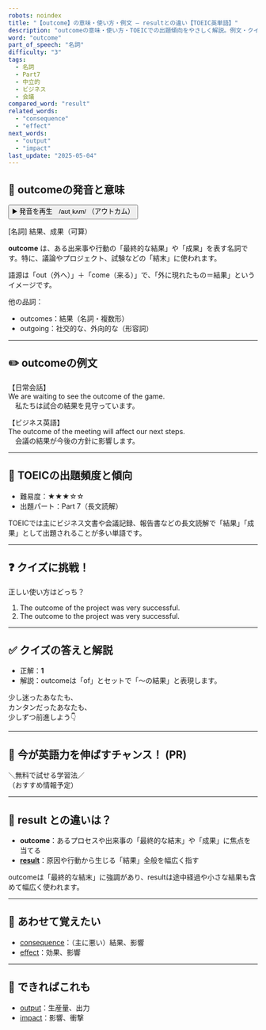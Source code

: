 ```yaml
---
robots: noindex
title: "【outcome】の意味・使い方・例文 ― resultとの違い【TOEIC英単語】"
description: "outcomeの意味・使い方・TOEICでの出題傾向をやさしく解説。例文・クイズ付きでresultとの違いもわかりやすく学べます。"
word: "outcome"
part_of_speech: "名詞"
difficulty: "3"
tags:
  - 名詞
  - Part7
  - 中立的
  - ビジネス
  - 会議
compared_word: "result"
related_words:
  - "consequence"
  - "effect"
next_words:
  - "output"
  - "impact"
last_update: "2025-05-04"
---
```


## 🔰 outcomeの発音と意味

<button class="play-audio" onclick="playTTS('outcome')">
  <span class="play-audio-main">
    ▶️ 発音を再生　/aʊtˌkʌm/
  </span>
  <span class="play-audio-sub">
    （アウトカム）
  </span>
</button>

[名詞] 結果、成果（可算）

**outcome** は、ある出来事や行動の「最終的な結果」や「成果」を表す名詞です。特に、議論やプロジェクト、試験などの「結末」に使われます。

語源は「out（外へ）」＋「come（来る）」で、「外に現れたもの＝結果」というイメージです。

他の品詞：  
- outcomes：結果（名詞・複数形）
- outgoing：社交的な、外向的な（形容詞）

---

## ✏️ outcomeの例文

【日常会話】  
We are waiting to see the outcome of the game.  
　私たちは試合の結果を見守っています。

【ビジネス英語】  
The outcome of the meeting will affect our next steps.  
　会議の結果が今後の方針に影響します。

---

## 🎯 TOEICの出題頻度と傾向

- 難易度：★★★☆☆
- 出題パート：Part 7（長文読解）

TOEICでは主にビジネス文書や会議記録、報告書などの長文読解で「結果」「成果」として出題されることが多い単語です。

---

## ❓ クイズに挑戦！

正しい使い方はどっち？

1. The outcome of the project was very successful.  
2. The outcome to the project was very successful.

---

## ✅ クイズの答えと解説

- 正解：**1**
- 解説：outcomeは「of」とセットで「～の結果」と表現します。

少し迷ったあなたも、  
カンタンだったあなたも、  
少しずつ前進しよう👇️

---

## 🚀 今が英語力を伸ばすチャンス！ (PR)

<div class="info-center">
＼無料で試せる学習法／<br>  
（おすすめ情報予定）
</div>

---

## 🤔  result との違いは？

- **outcome**：あるプロセスや出来事の「最終的な結末」や「成果」に焦点を当てる
- **[result](/word/result/)**：原因や行動から生じる「結果」全般を幅広く指す

outcomeは「最終的な結末」に強調があり、resultは途中経過や小さな結果も含めて幅広く使われます。

---

## 🧩 あわせて覚えたい

- [consequence](/word/consequence/)：（主に悪い）結果、影響
- [effect](/word/effect/)：効果、影響

---

## 📖 できればこれも

- [output](/word/output/)：生産量、出力
- [impact](/word/impact/)：影響、衝撃

<!-- cvid: aid05_bid02 -->

